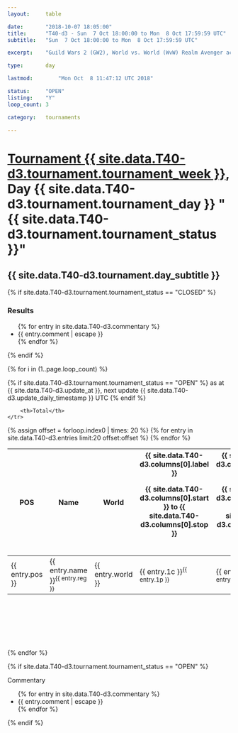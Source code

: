 ```yaml
---
layout: 	table

date: 		"2018-10-07 18:05:00"
title: 		"T40-d3 - Sun  7 Oct 18:00:00 to Mon  8 Oct 17:59:59 UTC"
subtitle: 	"Sun  7 Oct 18:00:00 to Mon  8 Oct 17:59:59 UTC"

excerpt:    "Guild Wars 2 (GW2), World vs. World (WvW) Realm Avenger achivement Tournament. \"Every Kill Counts\""

type:       day

lastmod: 		"Mon Oct  8 11:47:12 UTC 2018"

status:     "OPEN"
listing:    "Y"
loop_count: 3

category: 	tournaments

---
```

<div class="table_header">
    <h1><a href="{{ site.data.T40-d3.tournament.week_url }}">Tournament {{ site.data.T40-d3.tournament.tournament_week }}</a>, Day {{ site.data.T40-d3.tournament.tournament_day }} "{{ site.data.T40-d3.tournament.tournament_status }}"</h1>
    <h2>{{ site.data.T40-d3.tournament.day_subtitle }}</h2> 
</div>

{% if site.data.T40-d3.tournament.tournament_status == "CLOSED" %} 
<div class="commentary">
  <h3>Results</h3>
  <ul>
    {% for entry in site.data.T40-d3.commentary %}
    <li class="commentary_list">{{ entry.comment | escape }}</li>
    {% endfor %}
  </ul>
</div>
{% endif %}


{% for i in (1..page.loop_count) %}

{% if site.data.T40-d3.tournament.tournament_status == "OPEN" %} 
<span class="table_nextupdate">as at {{ site.data.T40-d3.update_at }}, next update {{ site.data.T40-d3.update_daily_timestamp }} UTC</span> 
{% endif %}

<table class="day_table">
  <colgroup>
    <col style="width:18px">
    <col style="width:55px">
    <col style="width:55px">
    <col style="width:12px">
    <col style="width:12px">
    <col style="width:12px">
    <col style="width:12px">
    <col style="width:12px">
    <col style="width:12px">
    <col style="width:12px">
    <col style="width:12px">
    <col style="width:12px">
    <col style="width:12px">
    <col style="width:12px">
    <col style="width:12px">
    <col style="width:12px">
    <col style="width:12px">
    <col style="width:12px">
    <col style="width:12px">
    <col style="width:12px">
    <col style="width:12px">
    <col style="width:12px">
    <col style="width:12px">
    <col style="width:12px">
    <col style="width:12px">
    <col style="width:12px">
    <col style="width:12px">
    <col style="width:18px">
  </colgroup>  
  <thead>
    <tr>
        <th>POS</th>
        <th class="AlignLeft">Name</th>
        <th class="AlignLeft">World</th>

<th><div class="label">{{ site.data.T40-d3.columns[0].label }}<p class="onhover">{{ site.data.T40-d3.columns[0].start }} to {{ site.data.T40-d3.columns[0].stop }}</p></div>​</th>
<th><div class="label">{{ site.data.T40-d3.columns[1].label }}<p class="onhover">{{ site.data.T40-d3.columns[1].start }} to {{ site.data.T40-d3.columns[1].stop }}</p></div>​</th>
<th><div class="label">{{ site.data.T40-d3.columns[2].label }}<p class="onhover">{{ site.data.T40-d3.columns[2].start }} to {{ site.data.T40-d3.columns[2].stop }}</p></div>​</th>
<th><div class="label">{{ site.data.T40-d3.columns[3].label }}<p class="onhover">{{ site.data.T40-d3.columns[3].start }} to {{ site.data.T40-d3.columns[3].stop }}</p></div>​</th>
<th><div class="label">{{ site.data.T40-d3.columns[4].label }}<p class="onhover">{{ site.data.T40-d3.columns[4].start }} to {{ site.data.T40-d3.columns[4].stop }}</p></div>​</th>
<th><div class="label">{{ site.data.T40-d3.columns[5].label }}<p class="onhover">{{ site.data.T40-d3.columns[5].start }} to {{ site.data.T40-d3.columns[5].stop }}</p></div>​</th>
<th><div class="label">{{ site.data.T40-d3.columns[6].label }}<p class="onhover">{{ site.data.T40-d3.columns[6].start }} to {{ site.data.T40-d3.columns[6].stop }}</p></div>​</th>
<th><div class="label">{{ site.data.T40-d3.columns[7].label }}<p class="onhover">{{ site.data.T40-d3.columns[7].start }} to {{ site.data.T40-d3.columns[7].stop }}</p></div>​</th>
<th><div class="label">{{ site.data.T40-d3.columns[8].label }}<p class="onhover">{{ site.data.T40-d3.columns[8].start }} to {{ site.data.T40-d3.columns[8].stop }}</p></div>​</th>
<th><div class="label">{{ site.data.T40-d3.columns[9].label }}<p class="onhover">{{ site.data.T40-d3.columns[9].start }} to {{ site.data.T40-d3.columns[9].stop }}</p></div>​</th>
<th><div class="label">{{ site.data.T40-d3.columns[10].label }}<p class="onhover">{{ site.data.T40-d3.columns[10].start }} to {{ site.data.T40-d3.columns[10].stop }}</p></div>​</th>

<th><div class="label">{{ site.data.T40-d3.columns[11].label }}<p class="onhover">{{ site.data.T40-d3.columns[11].start }} to {{ site.data.T40-d3.columns[11].stop }}</p></div>​</th>
<th><div class="label">{{ site.data.T40-d3.columns[12].label }}<p class="onhover">{{ site.data.T40-d3.columns[12].start }} to {{ site.data.T40-d3.columns[12].stop }}</p></div>​</th>
<th><div class="label">{{ site.data.T40-d3.columns[13].label }}<p class="onhover">{{ site.data.T40-d3.columns[13].start }} to {{ site.data.T40-d3.columns[13].stop }}</p></div>​</th>
<th><div class="label">{{ site.data.T40-d3.columns[14].label }}<p class="onhover">{{ site.data.T40-d3.columns[14].start }} to {{ site.data.T40-d3.columns[14].stop }}</p></div>​</th>
<th><div class="label">{{ site.data.T40-d3.columns[15].label }}<p class="onhover">{{ site.data.T40-d3.columns[15].start }} to {{ site.data.T40-d3.columns[15].stop }}</p></div>​</th>
<th><div class="label">{{ site.data.T40-d3.columns[16].label }}<p class="onhover">{{ site.data.T40-d3.columns[16].start }} to {{ site.data.T40-d3.columns[16].stop }}</p></div>​</th>
<th><div class="label">{{ site.data.T40-d3.columns[17].label }}<p class="onhover">{{ site.data.T40-d3.columns[17].start }} to {{ site.data.T40-d3.columns[17].stop }}</p></div>​</th>
<th><div class="label">{{ site.data.T40-d3.columns[18].label }}<p class="onhover">{{ site.data.T40-d3.columns[18].start }} to {{ site.data.T40-d3.columns[18].stop }}</p></div>​</th>
<th><div class="label">{{ site.data.T40-d3.columns[19].label }}<p class="onhover">{{ site.data.T40-d3.columns[19].start }} to {{ site.data.T40-d3.columns[19].stop }}</p></div>​</th>
<th><div class="label">{{ site.data.T40-d3.columns[20].label }}<p class="onhover">{{ site.data.T40-d3.columns[20].start }} to {{ site.data.T40-d3.columns[20].stop }}</p></div>​</th>

<th><div class="label">{{ site.data.T40-d3.columns[21].label }}<p class="onhover">{{ site.data.T40-d3.columns[21].start }} to {{ site.data.T40-d3.columns[21].stop }}</p></div>​</th>
<th><div class="label">{{ site.data.T40-d3.columns[22].label }}<p class="onhover">{{ site.data.T40-d3.columns[22].start }} to {{ site.data.T40-d3.columns[22].stop }}</p></div>​</th>
<th><div class="label">{{ site.data.T40-d3.columns[23].label }}<p class="onhover">{{ site.data.T40-d3.columns[23].start }} to {{ site.data.T40-d3.columns[23].stop }}</p></div>​</th>

        <th>Total</th>
    </tr>
  </thead>
  {% assign offset = forloop.index0 | times: 20 %}
<tbody>
{% for entry in site.data.T40-d3.entries limit:20 offset:offset %}
  <tr>
    <td class="pl{{ entry.pos }}">{{ entry.pos }}</td>
    <td class="AlignLeft">{{ entry.name }}<sup>{{ entry.reg }}</sup></td>
    <td class="AlignLeft">{{ entry.world }}</td>
    <td class="pl{{ entry.1p }}">{{ entry.1c }}<sup>{{ entry.1p }}</sup></td>
    <td class="pl{{ entry.2p }}">{{ entry.2c }}<sup>{{ entry.2p }}</sup></td>
    <td class="pl{{ entry.3p }}">{{ entry.3c }}<sup>{{ entry.3p }}</sup></td>
    <td class="pl{{ entry.4p }}">{{ entry.4c }}<sup>{{ entry.4p }}</sup></td>
    <td class="pl{{ entry.5p }}">{{ entry.5c }}<sup>{{ entry.5p }}</sup></td>
    <td class="pl{{ entry.6p }}">{{ entry.6c }}<sup>{{ entry.6p }}</sup></td>
    <td class="pl{{ entry.7p }}">{{ entry.7c }}<sup>{{ entry.7p }}</sup></td>
    <td class="pl{{ entry.8p }}">{{ entry.8c }}<sup>{{ entry.8p }}</sup></td>
    <td class="pl{{ entry.9p }}">{{ entry.9c }}<sup>{{ entry.9p }}</sup></td>
    <td class="pl{{ entry.10p }}">{{ entry.10c }}<sup>{{ entry.10p }}</sup></td>
    <td class="pl{{ entry.11p }}">{{ entry.11c }}<sup>{{ entry.11p }}</sup></td>
    <td class="pl{{ entry.12p }}">{{ entry.12c }}<sup>{{ entry.12p }}</sup></td>
    <td class="pl{{ entry.13p }}">{{ entry.13c }}<sup>{{ entry.13p }}</sup></td>
    <td class="pl{{ entry.14p }}">{{ entry.14c }}<sup>{{ entry.14p }}</sup></td>
    <td class="pl{{ entry.15p }}">{{ entry.15c }}<sup>{{ entry.15p }}</sup></td>
    <td class="pl{{ entry.16p }}">{{ entry.16c }}<sup>{{ entry.16p }}</sup></td>
    <td class="pl{{ entry.17p }}">{{ entry.17c }}<sup>{{ entry.17p }}</sup></td>
    <td class="pl{{ entry.18p }}">{{ entry.18c }}<sup>{{ entry.18p }}</sup></td>
    <td class="pl{{ entry.19p }}">{{ entry.19c }}<sup>{{ entry.19p }}</sup></td>
    <td class="pl{{ entry.20p }}">{{ entry.20c }}<sup>{{ entry.20p }}</sup></td>
    <td class="pl{{ entry.21p }}">{{ entry.21c }}<sup>{{ entry.21p }}</sup></td>
    <td class="pl{{ entry.22p }}">{{ entry.22c }}<sup>{{ entry.22p }}</sup></td>
    <td class="pl{{ entry.23p }}">{{ entry.23c }}<sup>{{ entry.23p }}</sup></td>
    <td class="pl{{ entry.24p }}">{{ entry.24c }}<sup>{{ entry.24p }}</sup></td>
    <td>{{ entry.total }}</td>
  </tr>
{% endfor %}  
</tbody>
</table>
<div class="leaderboard">
  <script async src="//pagead2.googlesyndication.com/pagead/js/adsbygoogle.js"></script>
  <!-- 728x90 -->
  <ins class="adsbygoogle"
       style="display:inline-block;width:728px;height:90px"
       data-ad-client="ca-pub-3274917281288240"
       data-ad-slot="3870538733"></ins>
  <script>
  (adsbygoogle = window.adsbygoogle || []).push({});
  </script>    
</div>
<br />
{% endfor %}

{% if site.data.T40-d3.tournament.tournament_status == "OPEN" %} 
<div class="commentary">
  <span class="commentary_title">Commentary</span>
  <ul>
    {% for entry in site.data.T40-d3.commentary %}
    <li class="commentary_list">{{ entry.comment | escape }}</li>
    {% endfor %}
  </ul>
</div>
{% endif %}


